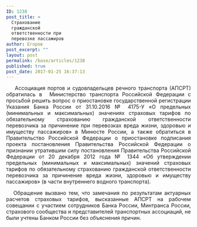 ```yaml
---
ID: 1238
post_title: >
  Страхование
  гражданской
  ответственности при
  перевозке пассажиров
author: Егоров
post_excerpt: ""
layout: post
permalink: /base/articles/1238
published: true
post_date: 2017-01-25 16:37:13
---
```

<p style="text-align: justify;">    Ассоциация портов и судовладельцев речного транспорта (АПСРТ) обратилась в  Министерство транспорта Российской Федерации с просьбой решить вопрос о приостановке государственной регистрации Указания Банка России от 31.10.2016 № 4175-У «О предельных (минимальных и максимальных) значениях страховых тарифов по обязательному страхованию гражданской ответственности перевозчика за причинение при перевозках вреда жизни, здоровью и имуществу пассажиров» в Минюсте России, а также обратиться в Правительство Российской Федерации о приостановке подписания проекта постановления Правительства Российской Федерации о признании утратившим силу постановления Правительства Российской Федерации от 20 декабря 2012 года № 1344 «Об утверждении предельных (минимальных и максимальных) значений страховых тарифов по обязательному страхованию гражданской ответственности перевозчика за причинение вреда жизни, здоровью и имуществу пассажиров» (в части внутреннего водного транспорта).</p>
<p style="text-align: justify;">   Обращение вызвано тем, что замечания по результатам актуарных расчетов страховых тарифов, высказанные АПСРТ на рабочем совещании с участием сотрудников Банка России, Минтранса России, страхового сообщества и представителей транспортных ассоциаций, не были учтены Банком России без объяснения причин.</p>